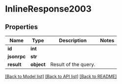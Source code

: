 # InlineResponse2003

## Properties
Name | Type | Description | Notes
------------ | ------------- | ------------- | -------------
**id** | **int** |  | 
**jsonrpc** | **str** |  | 
**result** | **object** | Result of the query. | 

[[Back to Model list]](../README.md#documentation-for-models) [[Back to API list]](../README.md#documentation-for-api-endpoints) [[Back to README]](../README.md)

